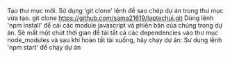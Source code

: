 Tạo thư mục mới. 
Sử dụng 'git clone' lệnh để sao chép dự án trong thư mục vừa tạo.
git clone https://github.com/sama21619/laptechui.git
Dùng lệnh 'npm install' để cài các module javascript và phiên bản của chúng trong dự án.
Sẽ mất một chút thời gian để tải tất cả các dependencies vào thư mục node_modules và sau khi hoàn tất tải xuống, hãy chạy dự án:
Sư dụng lệnh 'npm start' để chạy dự án

